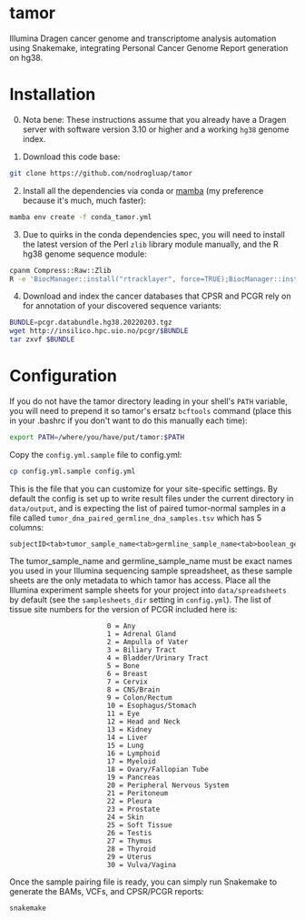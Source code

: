 # tamor
Illumina Dragen cancer genome and transcriptome analysis automation using Snakemake, integrating Personal Cancer Genome Report generation on hg38.

# Installation

0. Nota bene: These instructions assume that you already have a Dragen server with software version 3.10 or higher and a working ``hg38`` genome index.

1. Download this code base:

```bash
git clone https://github.com/nodrogluap/tamor
```

2. Install all the dependencies via conda or [mamba](https://mamba.readthedocs.io/en/latest/installation.html) (my preference because it's much, much faster):

```bash
mamba env create -f conda_tamor.yml
```

3. Due to quirks in the conda dependencies spec, you will need to install the latest version of the Perl ``zlib`` library module manually, and the R hg38 genome sequence module:

```bash
cpanm Compress::Raw::Zlib
R -e 'BiocManager::install("rtracklayer", force=TRUE);BiocManager::install("BSgenome.Hsapiens.UCSC.hg38")'
```

4. Download and index the cancer databases that CPSR and PCGR rely on for annotation of your discovered sequence variants:

```bash
BUNDLE=pcgr.databundle.hg38.20220203.tgz
wget http://insilico.hpc.uio.no/pcgr/$BUNDLE
tar zxvf $BUNDLE
```

# Configuration

If you do not have the tamor directory leading in your shell's ``PATH`` variable, you will need to prepend it so tamor's ersatz ``bcftools`` command (place this in your .bashrc if you don't want to do this manually each time):

```bash
export PATH=/where/you/have/put/tamor:$PATH
```

Copy the ``config.yml.sample`` file to config.yml:

```bash
cp config.yml.sample config.yml
```

This is the file that you can customize for your site-specific settings. By default the config is set up to write result files under the current directory in ``data/output``, and is expecting the list of paired tumor-normal samples in a file called ``tumor_dna_paired_germline_dna_samples.tsv`` which has 5 columns:

```
subjectID<tab>tumor_sample_name<tab>germline_sample_name<tab>boolean_germline_data_contain_some_tumor<tab>PCGR_tissue_site_number
```

The tumor_sample_name and germline_sample_name must be exact names you used in your Illumina sequencing sample spreadsheet, as these sample sheets are the only metadata to which tamor has access. Place all the Illumina experiment sample sheets for your project into ``data/spreadsheets`` by default (see the ``samplesheets_dir`` setting in ``config.yml``). The list of tissue site numbers for the version of PCGR included here is:

```
                        0 = Any
                        1 = Adrenal Gland
                        2 = Ampulla of Vater
                        3 = Biliary Tract
                        4 = Bladder/Urinary Tract
                        5 = Bone
                        6 = Breast
                        7 = Cervix
                        8 = CNS/Brain
                        9 = Colon/Rectum
                        10 = Esophagus/Stomach
                        11 = Eye
                        12 = Head and Neck
                        13 = Kidney
                        14 = Liver
                        15 = Lung
                        16 = Lymphoid
                        17 = Myeloid
                        18 = Ovary/Fallopian Tube
                        19 = Pancreas
                        20 = Peripheral Nervous System
                        21 = Peritoneum
                        22 = Pleura
                        23 = Prostate
                        24 = Skin
                        25 = Soft Tissue
                        26 = Testis
                        27 = Thymus
                        28 = Thyroid
                        29 = Uterus
                        30 = Vulva/Vagina
```

Once the sample pairing file is ready, you can simply run Snakemake to generate the BAMs, VCFs, and CPSR/PCGR reports:
  
```bash
snakemake 
```
